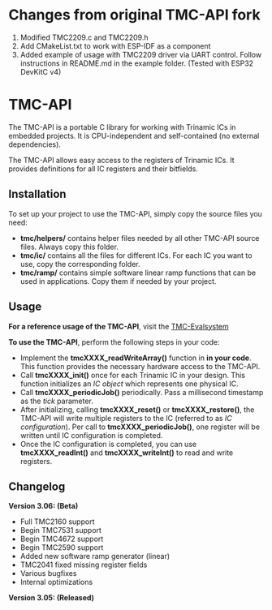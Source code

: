 # Changes from original TMC-API fork
1) Modified TMC2209.c and TMC2209.h
2) Add CMakeList.txt to work with ESP-IDF as a component
3) Added example of usage with TMC2209 driver via UART control. Follow instructions in README.md in the example folder. (Tested with ESP32 DevKitC v4)

# TMC-API

The TMC-API is a portable C library for working with Trinamic ICs in embedded projects.
It is CPU-independent and self-contained (no external dependencies).

The TMC-API allows easy access to the registers of Trinamic ICs. It provides definitions for all IC
registers and their bitfields.

## Installation
To set up your project to use the TMC-API, simply copy the source files you need:
- **tmc/helpers/** contains helper files needed by all other TMC-API source files. Always copy this folder.
- **tmc/ic/** contains all the files for different ICs. For each IC you want to use, copy the corresponding folder.
- **tmc/ramp/** contains simple software linear ramp functions that can be used in applications. Copy them if needed by your project.

## Usage
**For a reference usage of the TMC-API**, visit the [TMC-Evalsystem](https://github.com/trinamic/TMC-EvalSystem)

**To use the TMC-API**, perform the following steps in your code:
- Implement the **tmcXXXX_readWriteArray()** function in **in your code**. This function provides the necessary hardware access to the TMC-API.
- Call **tmcXXXX_init()** once for each Trinamic IC in your design. This function initializes an *IC object* which represents one physical IC.
- Call **tmcXXXX_periodicJob()** periodically. Pass a millisecond timestamp as the *tick* parameter.
- After initializing, calling **tmcXXXX_reset()** or **tmcXXXX_restore()**, the TMC-API will write multiple registers to the IC (referred to as *IC configuration*). Per call to **tmcXXXX_periodicJob()**, one register will be written until IC configuration is completed.
- Once the IC configuration is completed, you can use **tmcXXXX_readInt()** and **tmcXXXX_writeInt()** to read and write registers.

## Changelog
**Version 3.06: (Beta)**
- Full TMC2160 support
- Begin TMC7531 support
- Begin TMC4672 support
- Begin TMC2590 support
- Added new software ramp generator (linear)
- TMC2041 fixed missing register fields
- Various bugfixes
- Internal optimizations

**Version 3.05: (Released)**
